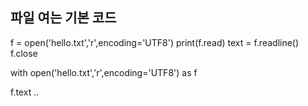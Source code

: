 ## 파일 여는 기본 코드
f = open('hello.txt','r',encoding='UTF8')
print(f.read)
text = f.readline()
f.close

with open('hello.txt','r',encoding='UTF8') as f

f.text ..
